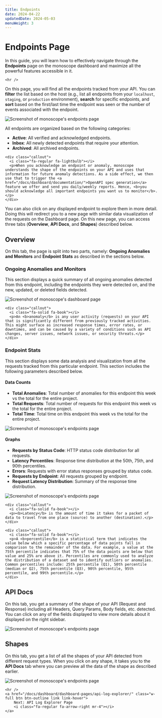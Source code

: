 ```yaml
---
title: Endpoints
date: 2024-04-22
updatedDate: 2024-05-03
menuWeight: 3
---
```


# Endpoints Page

In this guide, you will learn how to effectively navigate through the **Endpoints** page on the monoscope dashboard and maximize all the powerful features accessible in it.

```=html
<hr />
```

On this page, you will find all the endpoints tracked from your API. You can **filter** the list based on the host (e.g., list all endpoints from your `localhost`, `staging`, or `production` environment), **search** for specific endpoints, and **sort** based on the first/last time the endpoint was seen or the number of events associated with the endpoint.

![Screenshot of monoscope's endpoints page](/docs/dashboard/dashboard-pages/endpoints/endpoints-new.png)

All endpoints are organized based on the following categories:

- **Active**: All verified and acknowledged endpoints.
- **Inbox**: All newly detected endpoints that require your attention.
- **Archived**: All archived endpoints.

```=html
<div class="callout">
  <i class="fa-regular fa-lightbulb"></i>
  <p>When you acknowledge an endpoint or anomaly, monoscope understands the shape of the endpoints on your API and uses that information for future anomaly detections. As a side effect, we then use that to trigger the <a href="/docs/dashboard/documentation/">OpenAPI spec generation</a> feature we offer and send you daily/weekly reports. Hence, <b>you should acknowledge all important endpoints you want us to monitor</b>.</p>
</div>
```

You can also click on any displayed endpoint to explore them in more detail. Doing this will redirect you to a new page with similar data visualization of the requests on the Dashboard page. On this new page, you can access three tabs (**Overview**, **API Docs**, and **Shapes**) described below.

## Overview

On this tab, the page is split into two parts, namely: **Ongoing Anomalies and Monitors** and **Endpoint Stats** as described in the sections below.

### Ongoing Anomalies and Monitors

This section displays a quick summary of all ongoing anomalies detected from this endpoint, including the endpoints they were detected on, and the new, updated, or deleted fields detected.

![Screenshot of monoscope's dashboard page](/docs/dashboard/dashboard-pages/endpoints/anomalies.png)

```=html
<div class="callout">
  <i class="fa-solid fa-book"></i>
  <p>An <b>anomaly</b> is any user activity (requests) on your API that is significantly different from previously tracked activities. This might surface as increased response times, error rates, or downtimes, and can be caused by a variety of conditions such as API changes, server issues, network issues, or security threats.</p>
</div>
```

### Endpoint Stats

This section displays some data analysis and visualization from all the requests tracked from this particular endpoint. This section includes the following parameters described below.

#### Data Counts

- **Total Anomalies**: Total number of anomalies for this endpoint this week vs the total for the entire project.
- **Total Requests**: Total number of requests for this endpoint this week vs the total for the entire project.
- **Total Time**: Total time on this endpoint this week vs the total for the entire project.

![Screenshot of monoscope's endpoints page](/docs/dashboard/dashboard-pages/endpoints/stats-1.png)

#### Graphs

- **Requests by Status Code**: HTTP status code distribution for all requests.
- **Latency Percentiles**: Response time distribution at the 50th, 75th, and 90th percentiles.
- **Errors**: Requests with error status responses grouped by status code.
- **Requests by Endpoint**: All requests grouped by endpoint.
- **Request Latency Distribution**: Summary of the response time distribution.

![Screenshot of monoscope's endpoints page](/docs/dashboard/dashboard-pages/endpoints/stats-2.png)

```=html
<div class="callout">
  <i class="fa-solid fa-book"></i>
  <p><b>Latency</b> is the amount of time it takes for a packet of data to travel from one place (source) to another (destination).</p>
</div>
```

```=html
<div class="callout">
  <i class="fa-solid fa-book"></i>
  <p>A <b>percentile</b> is a statistical term that indicates the value below which a specific percentage of data points fall in comparison to the remainder of the data. For example, a value at the 75th percentile indicates that 75% of the data points are below that value and 25% are above it. Percentiles are commonly used to analyze the distribution of a dataset and to identify outliers or anomalies. Common percentiles include: 25th percentile (Q1), 50th percentile (median or Q2), 75th percentile (Q3), 90th percentile, 95th percentile, and 99th percentile.</p>
</div>
```

## API Docs

On this tab, you get a summary of the shape of your API (Request and Response) including all Headers, Query Params, Body fields, etc. detected. You can click on any of the fields displayed to view more details about it displayed on the right sidebar.

![Screenshot of monoscope's endpoints page](/docs/dashboard/dashboard-pages/endpoints/tab-2.png)

## Shapes

On this tab, you get a list of all the shapes of your API detected from different request types. When you click on any shape, it takes you to the **API Docs** tab where you can preview all the data of the shape as described earlier.

![Screenshot of monoscope's endpoints page](/docs/dashboard/dashboard-pages/endpoints/tab-3.png)

```=html
<hr />
<a href="/docs/dashboard/dashboard-pages/api-log-explorer/" class="w-full btn btn-outline link link-hover">
    Next: API Log Explorer Page
    <i class="fa-regular fa-arrow-right mr-4"></i>
</a>
```
